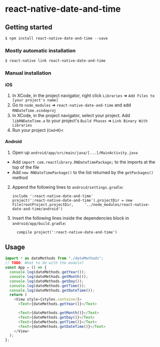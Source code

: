 # react-native-date-and-time

## Getting started

`$ npm install react-native-date-and-time --save`

### Mostly automatic installation

`$ react-native link react-native-date-and-time`

### Manual installation

#### iOS

1. In XCode, in the project navigator, right click `Libraries` ➜ `Add Files to [your project's name]`
2. Go to `node_modules` ➜ `react-native-date-and-time` and add `RNDateTime.xcodeproj`
3. In XCode, in the project navigator, select your project. Add `libRNDateTime.a` to your project's `Build Phases` ➜ `Link Binary With Libraries`
4. Run your project (`Cmd+R`)<

#### Android

1. Open up `android/app/src/main/java/[...]/MainActivity.java`

- Add `import com.reactlibrary.RNDateTimePackage;` to the imports at the top of the file
- Add `new RNDateTimePackage()` to the list returned by the `getPackages()` method

2. Append the following lines to `android/settings.gradle`:
   ```
   include ':react-native-date-and-time'
   project(':react-native-date-and-time').projectDir = new File(rootProject.projectDir, 	'../node_modules/react-native-date-and-time/android')
   ```
3. Insert the following lines inside the dependencies block in `android/app/build.gradle`:
   ```
     compile project(':react-native-date-and-time')
   ```

## Usage

```javascript
import * as dateMethods from "./dateMethods";
// TODO: What to do with the module?
const App = () => {
  console.log(dateMethods.getYear());
  console.log(dateMethods.getMonth());
  console.log(dateMethods.getDay());
  console.log(dateMethods.getTime());
  console.log(dateMethods.getDateTime());
  return (
    <View style={styles.container}>
      <Text>{dateMethods.getYear()}</Text>

      <Text>{dateMethods.getMonth()}</Text>
      <Text>{dateMethods.getDay()}</Text>
      <Text>{dateMethods.getTime()}</Text>
      <Text>{dateMethods.getDateTime()}</Text>
    </View>
  );
};
```

